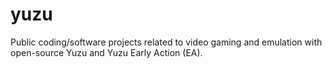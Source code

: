 # yuzu
Public coding/software projects related to video gaming and emulation with open-source Yuzu and Yuzu Early Action (EA).
